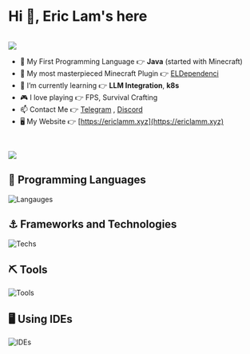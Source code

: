 # Hi 👋, Eric Lam's here
<!-- hidden -->
<img height="1" width="1" src="https://komarev.com/ghpvc/?username=eric2788&label=Profile%20views&color=0e75b6&style=flat" alt="eric2788" />
<p align="left"><img src="https://github-stats-alpha.vercel.app/api?username=eric2788&show_icons=true&count_private=true"></img></p>

- 👶 My First Programming Language 👉 **Java** (started with Minecraft)
- 👯 My most masterpieced Minecraft Plugin 👉 [ELDependenci](https://github.com/eldependenci)
- 🌱 I’m currently learning 👉 **LLM Integration**, **k8s**
- 🎮 I love playing 👉 FPS, Survival Crafting 
- 📫 Contact Me 👉 [Telegram](https://t.me/eric1008818) , [Discord](https://discord.gg/Mt6jP4r)
- 🖥 My Website 👉 [https://ericlamm.xyz](https://ericlamm.xyz)

<br>
<p><img src="https://github-readme-stats.vercel.app/api/top-langs?username=eric2788&show_icons=true&locale=en&layout=compact&hide=html"></img></p>

## 📌 Programming Languages

![Langauges](https://go-skill-icons.vercel.app/api/icons?i=java,cs,python,js,ts,go,dart,html,css,kotlin,groovy&perline=10&titles=true)

## ⚓ Frameworks and Technologies

![Techs](https://go-skill-icons.vercel.app/api/icons?i=regex,jquery,tailwindcss,android,flutter,react,vuejs,vuetify,materialui,playwright,wasm,dotnet,spring,expressjs&perline=10&titles=true)
  
## ⛏ Tools

![Tools](https://go-skill-icons.vercel.app/api/icons?i=docker,k8s,helm,git,github,gitlab,githubactions,githubcopilot,nginx,firebase,linux,bash,mongodb,mysql,postgres,redis,webpack,npm,pnpm,maven,gradle&perline=10&titles=true)
  
## 🖥️ Using IDEs

![IDEs](https://go-skill-icons.vercel.app/api/icons?i=idea,vscode,visualstudio,androidstudio&perline=10&titles=true)

